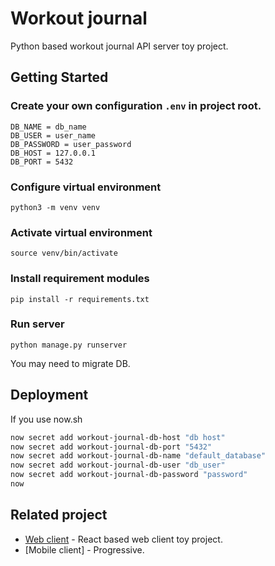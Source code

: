 # Workout journal

Python based workout journal API server toy project.

## Getting Started

### Create your own configuration `.env` in project root.
```
DB_NAME = db_name
DB_USER = user_name
DB_PASSWORD = user_password
DB_HOST = 127.0.0.1
DB_PORT = 5432
```

### Configure virtual environment
`python3 -m venv venv`

### Activate virtual environment
`source venv/bin/activate`

### Install requirement modules
`pip install -r requirements.txt`

### Run server
`python manage.py runserver`

You may need to migrate DB.


## Deployment
If you use now.sh
```sh
now secret add workout-journal-db-host "db host"
now secret add workout-journal-db-port "5432"
now secret add workout-journal-db-name "default_database"
now secret add workout-journal-db-user "db_user"
now secret add workout-journal-db-password "password"
now
```


## Related project
* [Web client](https://github.com/zenato/workout-journal-web) - React based web client toy project.
* [Mobile client] - Progressive.
